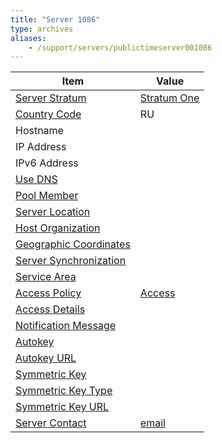 ```yaml
---
title: "Server 1086"
type: archives
aliases:
    - /support/servers/publictimeserver001086
---
```


| Item | Value |
| ----- | ----- |
| [Server Stratum](/support/servers/serverstratum) | [Stratum One](/support/servers/stratumonetimeservers) |
| [Country Code](/support/servers/countrycode) | RU |
| Hostname | |
| IP Address | |
| IPv6 Address | |
| [Use DNS](/support/servers/usedns) |  |
| [Pool Member](/support/servers/poolmember) |  |
| [Server Location](/support/servers/serverlocation) |  |
| [Host Organization](/support/servers/hostorganization) | |
| [ Geographic Coordinates](/support/servers/geographiccoordinates) | |
| [Server Synchronization](/support/servers/serversynchronization) |  |
| [Service Area](/support/servers/servicearea) |  |
| [Access Policy](/support/servers/accesspolicy) | [Access](/support/servers/access) |
| [Access Details](/support/servers/accessdetails) |  |
| [Notification Message](/support/servers/notificationmessage) |  |
| [Autokey](/support/servers/autokey) |  |
| [Autokey URL](/support/servers/autokeyurl) | |
| [Symmetric Key](/support/servers/symmetrickey) |  |
| [Symmetric Key Type](/support/servers/symmetrickeytype) | |
| [Symmetric Key URL](/support/servers/symmetrickeyurl) | |
| [Server Contact](/support/servers/servercontact) | [email](mailto:) |